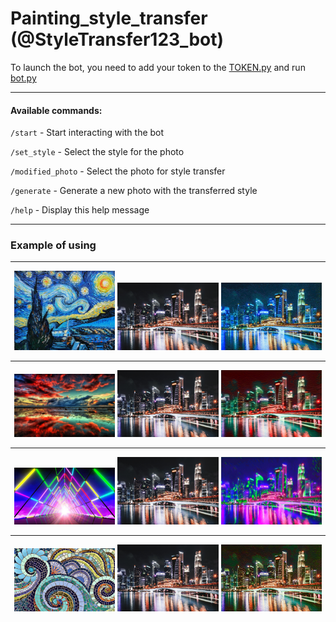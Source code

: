 # Painting_style_transfer (@StyleTransfer123_bot)

To launch the bot, you need to add your token to the [TOKEN.py](https://github.com/SoloYolo7/Painting_style_transfer/blob/main/bot/TOKEN.py) and run [bot.py](https://github.com/SoloYolo7/Painting_style_transfer/blob/main/bot.py)

---

#### Available commands:

`/start` - Start interacting with the bot

`/set_style` - Select the style for the photo

`/modified_photo` - Select the photo for style transfer

`/generate` - Generate a new photo with the transferred style

`/help` - Display this help message

---

### Example of using

--------

<p align="middle">
  <img src="https://github.com/SoloYolo7/Painting-style_transfer/blob/main/Photos/examples/scale1200.jpg" width="32%" />
  <img src="https://github.com/SoloYolo7/Painting-style_transfer/blob/main/Photos/examples/1671200734_www-funnyart-club-p-megapolis-kartinki-krasivo-1.jpg" width="32%" /> 
  <img src="https://github.com/SoloYolo7/Painting-style_transfer/blob/main/Photos/examples/91edc59f3a6b46b5a61d2207eb0c7d38.jpg" width="32%" />
</p>

-------

<p align="middle">
  <img src="https://github.com/SoloYolo7/Painting-style_transfer/blob/main/Photos/examples/tar13.png" width="32%" />
  <img src="https://github.com/SoloYolo7/Painting-style_transfer/blob/main/Photos/examples/1671200734_www-funnyart-club-p-megapolis-kartinki-krasivo-1.jpg" width="32%" /> 
  <img src="https://github.com/SoloYolo7/Painting-style_transfer/blob/main/Photos/examples/ae2542290d2f4e8bb5bd24d791f6ef97.jpg" width="32%" />
</p>

------

<p align="middle">
  <img src="https://github.com/SoloYolo7/Painting-style_transfer/blob/main/Photos/examples/1640173130_30-www-funnyart-club-p-neonovie-foni-31.jpg" width="32%" />
  <img src="https://github.com/SoloYolo7/Painting-style_transfer/blob/main/Photos/examples/1671200734_www-funnyart-club-p-megapolis-kartinki-krasivo-1.jpg" width="32%" /> 
  <img src="https://github.com/SoloYolo7/Painting-style_transfer/blob/main/Photos/examples/0ba12f89274c4980b68bdfc87f522f59.jpg" width="32%" />
</p>

------

<p align="middle">
  <img src="https://github.com/SoloYolo7/Painting-style_transfer/blob/main/Photos/examples/tekstura-vitrazh-mozaika-ornament-dizain-morskie-volny-stena.jpg" width="32%" />
  <img src="https://github.com/SoloYolo7/Painting-style_transfer/blob/main/Photos/examples/1671200734_www-funnyart-club-p-megapolis-kartinki-krasivo-1.jpg" width="32%" /> 
  <img src="https://github.com/SoloYolo7/Painting-style_transfer/blob/main/Photos/examples/a25a26bba37f46f08be0d53ecc8202a2.jpg" width="32%" />
</p>

